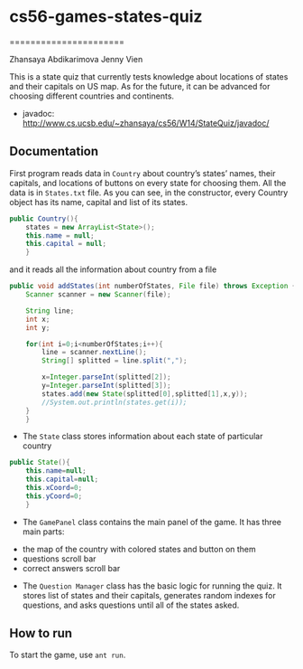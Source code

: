 # cs56-games-states-quiz
======================

Zhansaya Abdikarimova
Jenny Vien

This is a state quiz that currently tests knowledge about locations of states and their capitals on US map. As for the future, it can be advanced for choosing different countries and continents. 


* javadoc: http://www.cs.ucsb.edu/~zhansaya/cs56/W14/StateQuiz/javadoc/

## Documentation

First program reads data in `Country` about country’s states’ names, their capitals, and locations of buttons on every state for choosing them. All the data is in `States.txt` file. As you can see, in the constructor, every Country object has its name, capital and list of its states. 
```java
public Country(){
	states = new ArrayList<State>();
	this.name = null;
	this.capital = null;
    }
``` 
and it reads all the information about country from a file
```java
public void addStates(int numberOfStates, File file) throws Exception {
	Scanner scanner = new Scanner(file);

	String line;
	int x;
	int y;

	for(int i=0;i<numberOfStates;i++){
	    line = scanner.nextLine();
	    String[] splitted = line.split(",");

	    x=Integer.parseInt(splitted[2]);
	    y=Integer.parseInt(splitted[3]);
	    states.add(new State(splitted[0],splitted[1],x,y));
	    //System.out.println(states.get(i));
	}
    }
```
* The `State` class stores information about each state of particular country
```java
public State(){
	this.name=null;
	this.capital=null;
	this.xCoord=0;
	this.yCoord=0;
    }
```

* The `GamePanel` class contains the main panel of the game. It has three main parts:
- the map of the country with colored states and button on them
- questions scroll bar
- correct answers scroll bar  

* The `Question Manager` class has the basic logic for running the quiz. It stores list of states and their capitals, generates random indexes for questions, and asks questions until all of the states asked. 

## How to run 
To start the game, use `ant run`. 

